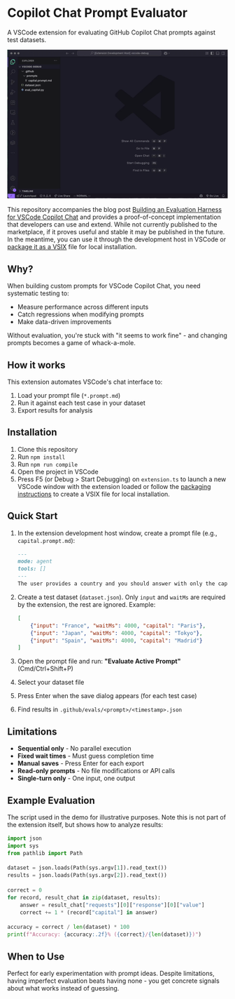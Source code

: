 # Copilot Chat Prompt Evaluator

A VSCode extension for evaluating GitHub Copilot Chat prompts against test datasets.

![Demo showing the functionality of the extension](demo.gif)


This repository accompanies the blog post [Building an Evaluation Harness for VSCode Copilot Chat](https://bepuca.dev/posts/copilot-chat-eval/) and provides a proof-of-concept implementation that developers can use and extend. While not currently published to the marketplace, if it proves useful and stable it may be published in the future. In the meantime, you can use it through the development host in VSCode or [package it as a VSIX](https://code.visualstudio.com/api/working-with-extensions/publishing-extension#packaging-extensions) file for local installation.

## Why?

When building custom prompts for VSCode Copilot Chat, you need systematic testing to:
- Measure performance across different inputs
- Catch regressions when modifying prompts
- Make data-driven improvements

Without evaluation, you're stuck with "it seems to work fine" - and changing prompts becomes a game of whack-a-mole.

## How it works

This extension automates VSCode's chat interface to:
1. Load your prompt file (`*.prompt.md`)
2. Run it against each test case in your dataset
3. Export results for analysis

## Installation

1. Clone this repository
2. Run `npm install`
3. Run `npm run compile`
4. Open the project in VSCode
5. Press F5 (or Debug > Start Debugging) on `extension.ts` to launch a new VSCode window with the extension loaded or follow the [packaging instructions](https://code.visualstudio.com/api/working-with-extensions/publishing-extension#packaging-extensions) to create a VSIX file for local installation.

## Quick Start

1. In the extension development host window, create a prompt file (e.g., `capital.prompt.md`):
   ```markdown
   ---
   mode: agent
   tools: []
   ---
   The user provides a country and you should answer with only the capital of that country.
   ```

2. Create a test dataset (`dataset.json`). Only `input` and `waitMs` are required by the extension,
the rest are ignored. Example:
   ```json
   [
       {"input": "France", "waitMs": 4000, "capital": "Paris"},
       {"input": "Japan", "waitMs": 4000, "capital": "Tokyo"},
       {"input": "Spain", "waitMs": 4000, "capital": "Madrid"}
   ]
   ```

3. Open the prompt file and run: **"Evaluate Active Prompt"** (Cmd/Ctrl+Shift+P)
4. Select your dataset file
5. Press Enter when the save dialog appears (for each test case)
6. Find results in `.github/evals/<prompt>/<timestamp>.json`

## Limitations

- **Sequential only** - No parallel execution
- **Fixed wait times** - Must guess completion time
- **Manual saves** - Press Enter for each export
- **Read-only prompts** - No file modifications or API calls
- **Single-turn only** - One input, one output

## Example Evaluation

The script used in the demo for illustrative purposes. Note this is not part of the extension itself, but shows how to analyze results:

```python
import json
import sys
from pathlib import Path

dataset = json.loads(Path(sys.argv[1]).read_text())
results = json.loads(Path(sys.argv[2]).read_text())

correct = 0
for record, result_chat in zip(dataset, results):
    answer = result_chat["requests"][0]["response"][0]["value"]
    correct += 1 * (record["capital"] in answer)

accuracy = correct / len(dataset) * 100
print(f"Accuracy: {accuracy:.2f}% ({correct}/{len(dataset)})")
```

## When to Use

Perfect for early experimentation with prompt ideas. Despite limitations, having imperfect evaluation beats having none - you get concrete signals about what works instead of guessing.
